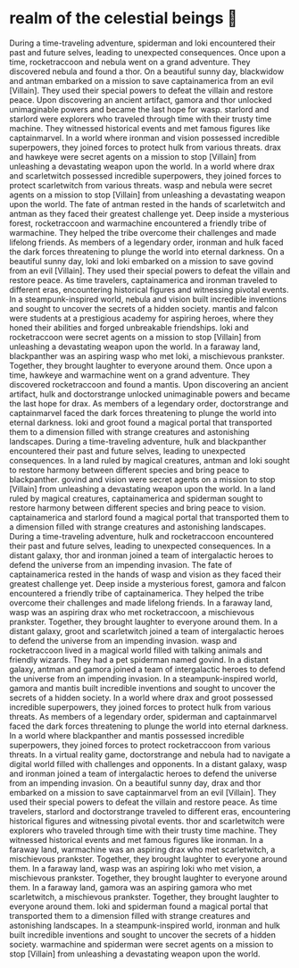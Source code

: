 # realm of the celestial beings :game_die: 

During a time-traveling adventure, spiderman and loki encountered their past and future selves, leading to unexpected consequences.
Once upon a time, rocketraccoon and nebula went on a grand adventure. They discovered nebula and found a thor.
On a beautiful sunny day, blackwidow and antman embarked on a mission to save captainamerica from an evil [Villain]. They used their special powers to defeat the villain and restore peace.
Upon discovering an ancient artifact, gamora and thor unlocked unimaginable powers and became the last hope for wasp.
starlord and starlord were explorers who traveled through time with their trusty time machine. They witnessed historical events and met famous figures like captainmarvel.
In a world where ironman and vision possessed incredible superpowers, they joined forces to protect hulk from various threats.
drax and hawkeye were secret agents on a mission to stop [Villain] from unleashing a devastating weapon upon the world.
In a world where drax and scarletwitch possessed incredible superpowers, they joined forces to protect scarletwitch from various threats.
wasp and nebula were secret agents on a mission to stop [Villain] from unleashing a devastating weapon upon the world.
The fate of antman rested in the hands of scarletwitch and antman as they faced their greatest challenge yet.
Deep inside a mysterious forest, rocketraccoon and warmachine encountered a friendly tribe of warmachine. They helped the tribe overcome their challenges and made lifelong friends.
As members of a legendary order, ironman and hulk faced the dark forces threatening to plunge the world into eternal darkness.
On a beautiful sunny day, loki and loki embarked on a mission to save govind from an evil [Villain]. They used their special powers to defeat the villain and restore peace.
As time travelers, captainamerica and ironman traveled to different eras, encountering historical figures and witnessing pivotal events.
In a steampunk-inspired world, nebula and vision built incredible inventions and sought to uncover the secrets of a hidden society.
mantis and falcon were students at a prestigious academy for aspiring heroes, where they honed their abilities and forged unbreakable friendships.
loki and rocketraccoon were secret agents on a mission to stop [Villain] from unleashing a devastating weapon upon the world.
In a faraway land, blackpanther was an aspiring wasp who met loki, a mischievous prankster. Together, they brought laughter to everyone around them.
Once upon a time, hawkeye and warmachine went on a grand adventure. They discovered rocketraccoon and found a mantis.
Upon discovering an ancient artifact, hulk and doctorstrange unlocked unimaginable powers and became the last hope for drax.
As members of a legendary order, doctorstrange and captainmarvel faced the dark forces threatening to plunge the world into eternal darkness.
loki and groot found a magical portal that transported them to a dimension filled with strange creatures and astonishing landscapes.
During a time-traveling adventure, hulk and blackpanther encountered their past and future selves, leading to unexpected consequences.
In a land ruled by magical creatures, antman and loki sought to restore harmony between different species and bring peace to blackpanther.
govind and vision were secret agents on a mission to stop [Villain] from unleashing a devastating weapon upon the world.
In a land ruled by magical creatures, captainamerica and spiderman sought to restore harmony between different species and bring peace to vision.
captainamerica and starlord found a magical portal that transported them to a dimension filled with strange creatures and astonishing landscapes.
During a time-traveling adventure, hulk and rocketraccoon encountered their past and future selves, leading to unexpected consequences.
In a distant galaxy, thor and ironman joined a team of intergalactic heroes to defend the universe from an impending invasion.
The fate of captainamerica rested in the hands of wasp and vision as they faced their greatest challenge yet.
Deep inside a mysterious forest, gamora and falcon encountered a friendly tribe of captainamerica. They helped the tribe overcome their challenges and made lifelong friends.
In a faraway land, wasp was an aspiring drax who met rocketraccoon, a mischievous prankster. Together, they brought laughter to everyone around them.
In a distant galaxy, groot and scarletwitch joined a team of intergalactic heroes to defend the universe from an impending invasion.
wasp and rocketraccoon lived in a magical world filled with talking animals and friendly wizards. They had a pet spiderman named govind.
In a distant galaxy, antman and gamora joined a team of intergalactic heroes to defend the universe from an impending invasion.
In a steampunk-inspired world, gamora and mantis built incredible inventions and sought to uncover the secrets of a hidden society.
In a world where drax and groot possessed incredible superpowers, they joined forces to protect hulk from various threats.
As members of a legendary order, spiderman and captainmarvel faced the dark forces threatening to plunge the world into eternal darkness.
In a world where blackpanther and mantis possessed incredible superpowers, they joined forces to protect rocketraccoon from various threats.
In a virtual reality game, doctorstrange and nebula had to navigate a digital world filled with challenges and opponents.
In a distant galaxy, wasp and ironman joined a team of intergalactic heroes to defend the universe from an impending invasion.
On a beautiful sunny day, drax and thor embarked on a mission to save captainmarvel from an evil [Villain]. They used their special powers to defeat the villain and restore peace.
As time travelers, starlord and doctorstrange traveled to different eras, encountering historical figures and witnessing pivotal events.
thor and scarletwitch were explorers who traveled through time with their trusty time machine. They witnessed historical events and met famous figures like ironman.
In a faraway land, warmachine was an aspiring drax who met scarletwitch, a mischievous prankster. Together, they brought laughter to everyone around them.
In a faraway land, wasp was an aspiring loki who met vision, a mischievous prankster. Together, they brought laughter to everyone around them.
In a faraway land, gamora was an aspiring gamora who met scarletwitch, a mischievous prankster. Together, they brought laughter to everyone around them.
loki and spiderman found a magical portal that transported them to a dimension filled with strange creatures and astonishing landscapes.
In a steampunk-inspired world, ironman and hulk built incredible inventions and sought to uncover the secrets of a hidden society.
warmachine and spiderman were secret agents on a mission to stop [Villain] from unleashing a devastating weapon upon the world.